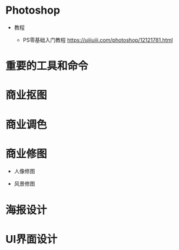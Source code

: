 # Photoshop

- 教程

  - PS零基础入门教程 <https://uiiiuiii.com/photoshop/12121781.html>

# 重要的工具和命令

# 商业抠图

# 商业调色

# 商业修图

- 人像修图

- 风景修图

# 海报设计

# UI界面设计
